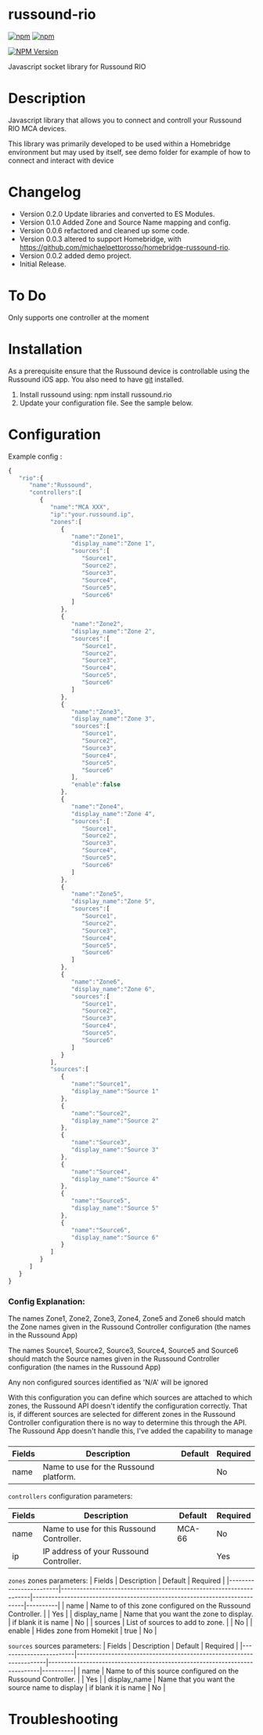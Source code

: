 # russound-rio
[![npm](https://img.shields.io/npm/dt/russound-rio.svg)](https://www.npmjs.com/package/russound-rio)
[![npm](https://img.shields.io/npm/l/russound-rio.svg)](https://www.npmjs.com/package/russound-rio)

[![NPM Version](https://img.shields.io/npm/v/russound-rio.svg)](https://www.npmjs.com/package/russound-rio)

Javascript socket library for Russound RIO

# Description

Javascript library that allows you to connect and controll your Russound RIO MCA devices.

This library was primarily developed to be used within a Homebridge environment but may used by itself, see demo
folder for example of how to connect and interact with device   

# Changelog
* Version 0.2.0 Update libraries and converted to ES Modules.
* Version 0.1.0 Added Zone and Source Name mapping and config.
* Version 0.0.6 refactored and cleaned up some code.
* Version 0.0.3 altered to support Homebridge, with https://github.com/michaelpettorosso/homebridge-russound-rio.
* Version 0.0.2 added demo project.
* Initial Release.

# To Do

Only supports one controller at the moment

# Installation

As a prerequisite ensure that the Russound device is controllable using the Russound iOS app.
You also need to have [git](https://github.com/git/git) installed.

1. Install russound using: npm install russound.rio
3. Update your configuration file. See the sample below.

# Configuration

Example config :
```js
{
   "rio":{
      "name":"Russound",
      "controllers":[
         {
            "name":"MCA XXX",
            "ip":"your.russound.ip",
            "zones":[
               {
                  "name":"Zone1",
                  "display_name":"Zone 1",
                  "sources":[
                     "Source1",
                     "Source2",
                     "Source3",
                     "Source4",
                     "Source5",
                     "Source6"
                  ]
               },
               {
                  "name":"Zone2",
                  "display_name":"Zone 2",
                  "sources":[
                     "Source1",
                     "Source2",
                     "Source3",
                     "Source4",
                     "Source5",
                     "Source6"
                  ]
               },
               {
                  "name":"Zone3",
                  "display_name":"Zone 3",
                  "sources":[
                     "Source1",
                     "Source2",
                     "Source3",
                     "Source4",
                     "Source5",
                     "Source6"
                  ],
                  "enable":false
               },
               {
                  "name":"Zone4",
                  "display_name":"Zone 4",
                  "sources":[
                     "Source1",
                     "Source2",
                     "Source3",
                     "Source4",
                     "Source5",
                     "Source6"
                  ]
               },
               {
                  "name":"Zone5",
                  "display_name":"Zone 5",
                  "sources":[
                     "Source1",
                     "Source2",
                     "Source3",
                     "Source4",
                     "Source5",
                     "Source6"
                  ]
               },
               {
                  "name":"Zone6",
                  "display_name":"Zone 6",
                  "sources":[
                     "Source1",
                     "Source2",
                     "Source3",
                     "Source4",
                     "Source5",
                     "Source6"
                  ]
               }
            ],
            "sources":[
               {
                  "name":"Source1",
                  "display_name":"Source 1"
               },
               {
                  "name":"Source2",
                  "display_name":"Source 2"
               },
               {
                  "name":"Source3",
                  "display_name":"Source 3"
               },
               {
                  "name":"Source4",
                  "display_name":"Source 4"
               },
               {
                  "name":"Source5",
                  "display_name":"Source 5"
               },
               {
                  "name":"Source6",
                  "display_name":"Source 6"
               }
            ]
         }
      ]
   }
}

```

### Config Explanation:
The names Zone1, Zone2, Zone3, Zone4, Zone5 and Zone6 should match the Zone names given in the Russound Controller configuration (the names in the Russound App)

The names Source1, Source2, Source3, Source4, Source5 and Source6 should match the Source names given in the Russound Controller configuration (the names in the Russound App)
  
  Any non configured sources identified as 'N/A' will be ignored

With this configuration you can define which sources are attached to which zones, the Russound API doesn't identify the configuration correctly.
That is, if different sources are selected for different zones in the Russound Controller configuration there is no way to determine this through the API. 
The Russound App doesn't handle this, I've added the capability to manage 

###

| Fields                 | Description                                                        | Default                                                                   | Required |
|------------------------|--------------------------------------------------------------------|---------------------------------------------------------------------------|----------|
| name                   | Name to use for the Russound platform.                             |                                                                           | No       |
`controllers` configuration parameters:

| Fields                 | Description                                                        | Default                                                                   | Required |
|------------------------|--------------------------------------------------------------------|---------------------------------------------------------------------------|----------|
| name                   | Name to use for this Russound Controller.                          | MCA-66                                                                    | No       |
| ip                     | IP address of your Russound Controller.                            |                                                                           | Yes      |

`zones` zones parameters:
| Fields                 | Description                                                        | Default                                                                   | Required |
|------------------------|--------------------------------------------------------------------|---------------------------------------------------------------------------|----------|
| name                   | Name to of this zone configured on the Russound Controller.        |                                                                           | Yes      |
| display_name           | Name that you want the zone to display.                            | if blank it is name                                                       | No       |
| sources                | List of sources to add to zone.                                    |                                                                           | No       |
| enable                 | Hides zone from Homekit                                            | true                                                                      | No       |

`sources` sources parameters:
| Fields                 | Description                                                        | Default                                                                   | Required |
|------------------------|--------------------------------------------------------------------|---------------------------------------------------------------------------|----------|
| name                   | Name to of this source configured on the Russound Controller.      |                                                                           | Yes      |
| display_name           | Name that you want the source name to display                      | if blank it is name                                                       | No       |

# Troubleshooting

